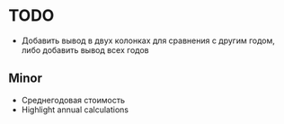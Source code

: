 TODO
====

- Добавить вывод в двух колонках для сравнения с другим годом, либо добавить вывод всех годов

## Minor

- Среднегодовая стоимость
- Highlight annual calculations
